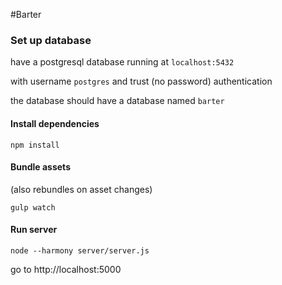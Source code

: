 #Barter

### Set up database
have a postgresql database running at `localhost:5432`

with username `postgres` and trust (no password) authentication

the database should have a database named `barter`

#### Install dependencies
`npm install`

#### Bundle assets
(also rebundles on asset changes)

`gulp watch`

#### Run server
`node --harmony server/server.js`

go to http://localhost:5000

